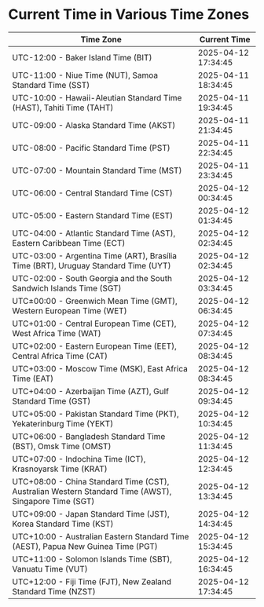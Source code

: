 # Current Time in Various Time Zones

| Time Zone | Current Time |
|-----------|--------------|
| UTC-12:00 - Baker Island Time (BIT) | 2025-04-12 17:34:45 |
| UTC-11:00 - Niue Time (NUT), Samoa Standard Time (SST) | 2025-04-11 18:34:45 |
| UTC-10:00 - Hawaii-Aleutian Standard Time (HAST), Tahiti Time (TAHT) | 2025-04-11 19:34:45 |
| UTC-09:00 - Alaska Standard Time (AKST) | 2025-04-11 21:34:45 |
| UTC-08:00 - Pacific Standard Time (PST) | 2025-04-11 22:34:45 |
| UTC-07:00 - Mountain Standard Time (MST) | 2025-04-11 23:34:45 |
| UTC-06:00 - Central Standard Time (CST) | 2025-04-12 00:34:45 |
| UTC-05:00 - Eastern Standard Time (EST) | 2025-04-12 01:34:45 |
| UTC-04:00 - Atlantic Standard Time (AST), Eastern Caribbean Time (ECT) | 2025-04-12 02:34:45 |
| UTC-03:00 - Argentina Time (ART), Brasília Time (BRT), Uruguay Standard Time (UYT) | 2025-04-12 02:34:45 |
| UTC-02:00 - South Georgia and the South Sandwich Islands Time (SGT) | 2025-04-12 03:34:45 |
| UTC±00:00 - Greenwich Mean Time (GMT), Western European Time (WET) | 2025-04-12 06:34:45 |
| UTC+01:00 - Central European Time (CET), West Africa Time (WAT) | 2025-04-12 07:34:45 |
| UTC+02:00 - Eastern European Time (EET), Central Africa Time (CAT) | 2025-04-12 08:34:45 |
| UTC+03:00 - Moscow Time (MSK), East Africa Time (EAT) | 2025-04-12 08:34:45 |
| UTC+04:00 - Azerbaijan Time (AZT), Gulf Standard Time (GST) | 2025-04-12 09:34:45 |
| UTC+05:00 - Pakistan Standard Time (PKT), Yekaterinburg Time (YEKT) | 2025-04-12 10:34:45 |
| UTC+06:00 - Bangladesh Standard Time (BST), Omsk Time (OMST) | 2025-04-12 11:34:45 |
| UTC+07:00 - Indochina Time (ICT), Krasnoyarsk Time (KRAT) | 2025-04-12 12:34:45 |
| UTC+08:00 - China Standard Time (CST), Australian Western Standard Time (AWST), Singapore Time (SGT) | 2025-04-12 13:34:45 |
| UTC+09:00 - Japan Standard Time (JST), Korea Standard Time (KST) | 2025-04-12 14:34:45 |
| UTC+10:00 - Australian Eastern Standard Time (AEST), Papua New Guinea Time (PGT) | 2025-04-12 15:34:45 |
| UTC+11:00 - Solomon Islands Time (SBT), Vanuatu Time (VUT) | 2025-04-12 16:34:45 |
| UTC+12:00 - Fiji Time (FJT), New Zealand Standard Time (NZST) | 2025-04-12 17:34:45 |
